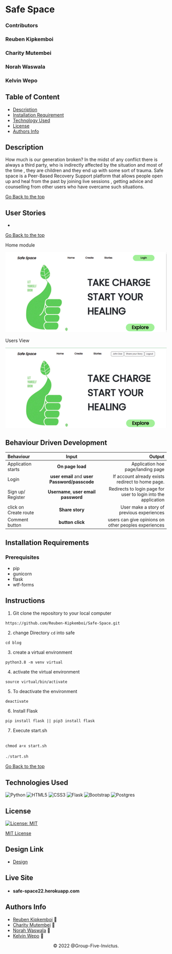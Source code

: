 # Safe Space

### Contributors

### Reuben Kipkemboi
### Charity Mutembei
### Norah Waswala
### Kelvin Wepo

## Table of Content

+ [Description](#description)
+ [Installation Requirement](#installation-requirements)
+ [Technology Used](#technologies-used)
+ [License](#license)
+ [Authors Info](#authors-info)

## Description
How much is our generation broken? In the midst of any conflict there is  always a third party,   who is indirectly affected by the situation and most  of the time , they are children and they end up with some sort of trauma. Safe space is a Peer-Based Recovery Support platform that allows people  open up and heal from the past by joining live sessions , getting advice  and counselling  from other users who have overcame such situations.

[Go Back to the top](#safe-space)


## User Stories

- 

[Go Back to the top](##safe-space)

Home module

![Home page](./app/static/images/home1.png)

Users View

![logged in User](./app/static/images/logged.png)


## Behaviour Driven Development
| Behaviour | Input | Output |
| :---------------- | :---------------: | ------------------: |
| Application starts | **On page load** | Application hoe page/landing page |
| Login| **user email** and **user Password/passcode** | If account already exists redirect to home page. |
| Sign up/ Register | **Username**, **user email** **password** | Redirects to login page for user to login into the application|
| click on Create route | **Share story** | User make a story of previous experiences|
| Comment button | **button click** | users can give opinions on other peoples experiences|

## Installation Requirements

### Prerequisites

- pip
- gunicorn
- flask
- wtf-forms

## Instructions

1) Git clone the repository to your local computer
```
https://github.com/Reuben-Kipkemboi/Safe-Space.git
```
2. change Directory `cd` into safe

```
cd blog
```
3. create a virtual environment

```
python3.8 -m venv virtual
```
4. activate the virtual environment 
```
source virtual/bin/activate

```
5. To deactivate the environment

```
deactivate
```

6. Install Flask

```
pip install flask || pip3 install flask
```
7. Execute start.sh

```python

chmod a+x start.sh

./start.sh

```

[Go Back to the top](##safe-space)


## Technologies Used

![Python](https://img.shields.io/badge/python-3670A0?style=for-the-badge&logo=python&logoColor=ffdd54)
![HTML5](https://img.shields.io/badge/html5-%23E34F26.svg?style=for-the-badge&logo=html5&logoColor=white)
![CSS3](https://img.shields.io/badge/css3-%231572B6.svg?style=for-the-badge&logo=css3&logoColor=white)
![Flask](https://img.shields.io/badge/flask-%23000.svg?style=for-the-badge&logo=flask&logoColor=white)
![Bootstrap](https://img.shields.io/badge/bootstrap-%23563D7C.svg?style=for-the-badge&logo=bootstrap&logoColor=white)
![Postgres](https://img.shields.io/badge/postgres-%23316192.svg?style=for-the-badge&logo=postgresql&logoColor=white)

## License
[![License: MIT](https://img.shields.io/badge/License-MIT-yellow.svg)](https://opensource.org/licenses/MIT)

[MIT License](LICENSE)

## Design Link
* [Design](https://www.figma.com/file/pWbQO9a7W4LvFM6ArLdQhW/Safe-Space?node-id=0%3A1)

## Live Site
* #### safe-space22.herokuapp.com

## Authors Info

* [Reuben Kipkemboi](https://gmail.com) :email: 
* [Charity Mutembei](https://gmail.com) :email:
* [Norah Waswala](https://gmail.com) :email:
* [Kelvin Wepo](https://gmail.com) :email:


<p align = "center">
    &copy; 2022 @Group-Five-Invictus.
</p>